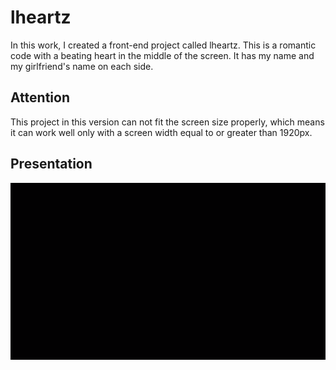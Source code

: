 # lheartz

In this work, I created a front-end project called lheartz.  This is a romantic code with a beating heart in the middle of the screen. It has my name and my girlfriend's name on each side.

## Attention

This project in this version can not fit the screen size properly, which means it can work well only with a screen width equal to or greater than 1920px. 

## Presentation

![lheartz](./imgs/README/lheartz.gif)

